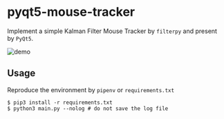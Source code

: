 # pyqt5-mouse-tracker

Implement a simple Kalman Filter Mouse Tracker by `filterpy` and present by `PyQt5`.

![demo](demo_KalmanFilterTracker.gif)

## Usage

Reproduce the environment by `pipenv` or `requirements.txt`

```python3
$ pip3 install -r requirements.txt
$ python3 main.py --nolog # do not save the log file
```
